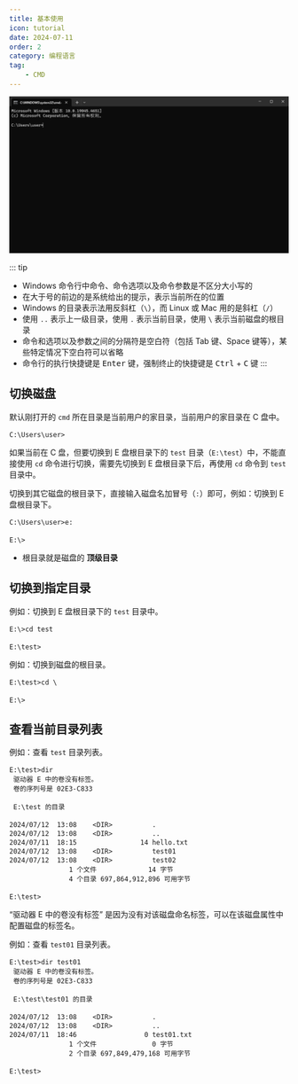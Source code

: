 ```yaml
---
title: 基本使用
icon: tutorial
date: 2024-07-11
order: 2
category: 编程语言
tag:
    - CMD
---
```


![Windows 终端](../assets/terminal.jpg)

::: tip
- Windows 命令行中命令、命令选项以及命令参数是不区分大小写的
- 在大于号的前边的是系统给出的提示，表示当前所在的位置
- Windows 的目录表示法用反斜杠（`\`），而 Linux 或 Mac 用的是斜杠（`/`）
- 使用 `..` 表示上一级目录，使用 `.` 表示当前目录，使用 `\` 表示当前磁盘的根目录
- 命令和选项以及参数之间的分隔符是空白符（包括 Tab 键、Space 键等），某些特定情况下空白符可以省略
- 命令行的执行快捷键是 <kbd>Enter</kbd> 键，强制终止的快捷键是 <kbd>Ctrl</kbd> + <kbd>C</kbd> 键
:::

## 切换磁盘

默认刚打开的 `cmd` 所在目录是当前用户的家目录，当前用户的家目录在 C 盘中。

```shell
C:\Users\user>
```

如果当前在 C 盘，但要切换到 E 盘根目录下的 `test` 目录（`E:\test`）中，不能直接使用 `cd` 命令进行切换，需要先切换到 E 盘根目录下后，再使用 `cd` 命令到 `test` 目录中。

切换到其它磁盘的根目录下，直接输入磁盘名加冒号（`:`）即可，例如：切换到 E 盘根目录下。

```shell
C:\Users\user>e:

E:\>
```

- 根目录就是磁盘的 **顶级目录**

## 切换到指定目录

例如：切换到 E 盘根目录下的 `test` 目录中。

```shell
E:\>cd test

E:\test>
```

例如：切换到磁盘的根目录。

```shell
E:\test>cd \

E:\>
```

## 查看当前目录列表

例如：查看 `test` 目录列表。

```shell
E:\test>dir
 驱动器 E 中的卷没有标签。
 卷的序列号是 02E3-C833

 E:\test 的目录

2024/07/12  13:08    <DIR>          .
2024/07/12  13:08    <DIR>          ..
2024/07/11  18:15                14 hello.txt
2024/07/12  13:08    <DIR>          test01
2024/07/12  13:08    <DIR>          test02
               1 个文件             14 字节
               4 个目录 697,864,912,896 可用字节

E:\test>
```

“驱动器 E 中的卷没有标签” 是因为没有对该磁盘命名标签，可以在该磁盘属性中配置磁盘的标签名。

例如：查看 `test01` 目录列表。

```shell
E:\test>dir test01
 驱动器 E 中的卷没有标签。
 卷的序列号是 02E3-C833

 E:\test\test01 的目录

2024/07/12  13:08    <DIR>          .
2024/07/12  13:08    <DIR>          ..
2024/07/11  18:46                 0 test01.txt
               1 个文件              0 字节
               2 个目录 697,849,479,168 可用字节

E:\test>
```
